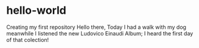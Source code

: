 # hello-world
Creating my first repository
Hello there, Today I had a walk with my dog meanwhile I listened the new Ludovico Einaudi Album; I heard the first day of that colection! 
